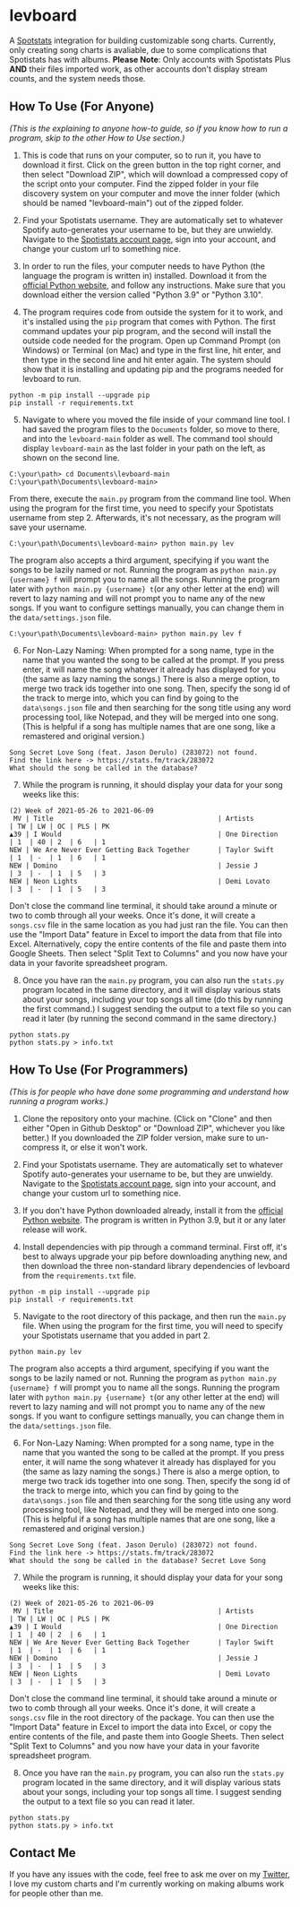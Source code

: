 # levboard
A [Spotstats](stats.fm) integration for building customizable song charts. Currently, only creating song charts is avaliable, due to some complications that Spotistats has with albums. __Please Note__: Only accounts with Spotistats Plus __AND__ their files imported work, as other accounts don't display stream counts, and the system needs those.

## How To Use (For Anyone)

_(This is the explaining to anyone how-to guide, so if you know how to run a program, skip to the other How to Use section.)_

1. This is code that runs on your computer, so to run it, you have to download it first. Click on the green button in the top right corner, and then select "Download ZIP", which will download a compressed copy of the script onto your computer. Find the zipped folder in your file discovery system on your computer and move the inner folder (which should be named "levboard-main") out of the zipped folder.

2. Find your Spotistats username. They are automatically set to whatever Spotify auto-generates your username to be, but they are unwieldy. Navigate to the [Spotistats account page](https://stats.fm/account), sign into your account, and change your custom url to something nice.

3. In order to run the files, your computer needs to have Python (the language the program is written in) installed. Download it from the [official Python website](https://www.python.org/downloads/), and follow any instructions. Make sure that you download either the version called "Python 3.9" or "Python 3.10".

4. The program requires code from outside the system for it to work, and it's installed using the `pip` program that comes with Python. The first command updates your pip program, and the second will install the outside code needed for the program. Open up Command Prompt (on Windows) or Terminal (on Mac) and type in the first line, hit enter, and then type in the second line and hit enter again. The system should show that it is installing and updating pip and the programs needed for levboard to run.
```console
python -m pip install --upgrade pip
pip install -r requirements.txt  
```

5. Navigate to where you moved the file inside of your command line tool. I had saved the program files to the `Documents` folder, so move to there, and into the `levboard-main` folder as well. The command tool should display `levboard-main` as the last folder in your path on the left, as shown on the second line.
```console
C:\your\path> cd Documents\levboard-main
C:\your\path\Documents\levboard-main>
```
From there, execute the `main.py` program from the command line tool. When using the program for the first time, you need to specify your Spotistats username from step 2. Afterwards, it's not necessary, as the program will save your username.
```console
C:\your\path\Documents\levboard-main> python main.py lev
```
The program also accepts a third argument, specifying if you want the songs to be lazily named or not. Running the program as `python main.py {username} f` will  prompt you to name all the songs. Running the program later with `python main.py {username} t`(or any other letter at the end) will revert to lazy naming and will not prompt you to name any of the new songs. If you want to configure settings manually, you can change them in the `data/settings.json` file.
```console
C:\your\path\Documents\levboard-main> python main.py lev f
```

6. For Non-Lazy Naming: When prompted for a song name, type in the name that you wanted the song to be called at the prompt. If you press enter, it will name the song whatever it already has displayed for you (the same as lazy naming the songs.) There is also a merge option, to merge two track ids together into one song. Then, specify the song id of the track to merge into, which you can find by going to the `data\songs.json` file and then searching for the song title using any word processing tool, like Notepad, and they will be merged into one song. (This is helpful if a song has multiple names that are one song, like a remastered and original version.)
```text
Song Secret Love Song (feat. Jason Derulo) (283072) not found.
Find the link here -> https://stats.fm/track/283072
What should the song be called in the database? 
```

7. While the program is running, it should display your data for your song weeks like this:
```text
(2) Week of 2021-05-26 to 2021-06-09
 MV | Title                                         | Artists                                       | TW | LW | OC | PLS | PK
▲39 | I Would                                       | One Direction                                 | 1  | 40 | 2  | 6   | 1
NEW | We Are Never Ever Getting Back Together       | Taylor Swift                                  | 1  | -  | 1  | 6   | 1
NEW | Domino                                        | Jessie J                                      | 3  | -  | 1  | 5   | 3
NEW | Neon Lights                                   | Demi Lovato                                   | 3  | -  | 1  | 5   | 3
```
Don't close the command line terminal, it should take around a minute or two to comb through all your weeks. Once it's done, it will create a `songs.csv` file in the same location as you had just ran the file. You can then use the "Import Data" feature in Excel to import the data from that file into Excel. Alternatively, copy the entire contents of the file and paste them into Google Sheets. Then select "Split Text to Columns" and you now have your data in your favorite spreadsheet program.

8. Once you have ran the `main.py` program, you can also run the `stats.py` program located in the same directory, and it will display various stats about your songs, including your top songs all time (do this by running the first command.) I suggest sending the output to a text file so you can read it later (by running the second command in the same directory.)
```console
python stats.py
python stats.py > info.txt
```

## How To Use (For Programmers)

_(This is for people who have done some programming and understand how running a program works.)_

1. Clone the repository onto your machine. (Click on "Clone" and then either "Open in Github Desktop" or "Download ZIP", whichever you like better.) If you downloaded the ZIP folder version, make sure to un-compress it, or else it won't work.

2. Find your Spotistats username. They are automatically set to whatever Spotify auto-generates your username to be, but they are unwieldy. Navigate to the [Spotistats account page](https://stats.fm/account), sign into your account, and change your custom url to something nice.

3. If you don't have Python downloaded already, install it from the [official Python website](https://www.python.org/downloads/). The program is written in Python 3.9, but it or any later release will work.

4. Install dependencies with pip through a command terminal. First off, it's best to always upgrade your pip before downloading anything new, and then download the three non-standard library dependencies of levboard from the `requirements.txt` file.
```console
python -m pip install --upgrade pip
pip install -r requirements.txt  
```

5. Navigate to the root directory of this package, and then run the `main.py` file. When using the program for the first time, you will need to specify your Spotistats username that you added in part 2.
```console
python main.py lev
```
The program also accepts a third argument, specifying if you want the songs to be lazily named or not. Running the program as `python main.py {username} f` will  prompt you to name all the songs. Running the program later with `python main.py {username} t`(or any other letter at the end) will revert to lazy naming and will not prompt you to name any of the new songs. If you want to configure settings manually, you can change them in the `data/settings.json` file.

6. For Non-Lazy Naming: When prompted for a song name, type in the name that you wanted the song to be called at the prompt. If you press enter, it will name the song whatever it already has displayed for you (the same as lazy naming the songs.) There is also a merge option, to merge two track ids together into one song. Then, specify the song id of the track to merge into, which you can find by going to the `data\songs.json` file and then searching for the song title using any word processing tool, like Notepad, and they will be merged into one song. (This is helpful if a song has multiple names that are one song, like a remastered and original version.)
```text
Song Secret Love Song (feat. Jason Derulo) (283072) not found.
Find the link here -> https://stats.fm/track/283072
What should the song be called in the database? Secret Love Song
```

7. While the program is running, it should display your data for your song weeks like this:
```text
(2) Week of 2021-05-26 to 2021-06-09
 MV | Title                                         | Artists                                       | TW | LW | OC | PLS | PK
▲39 | I Would                                       | One Direction                                 | 1  | 40 | 2  | 6   | 1
NEW | We Are Never Ever Getting Back Together       | Taylor Swift                                  | 1  | -  | 1  | 6   | 1
NEW | Domino                                        | Jessie J                                      | 3  | -  | 1  | 5   | 3
NEW | Neon Lights                                   | Demi Lovato                                   | 3  | -  | 1  | 5   | 3
```
Don't close the command line terminal, it should take around a minute or two to comb through all your weeks. Once it's done, it will create a `songs.csv` file in the root directory of the package. You can then use the "Import Data" feature in Excel to import the data into Excel, or copy the entire contents of the file, and paste them into Google Sheets. Then select "Split Text to Columns" and you now have your data in your favorite spreadsheet program.

8. Once you have ran the `main.py` program, you can also run the `stats.py` program located in the same directory, and it will display various stats about your songs, including your top songs all time. I suggest sending the output to a text file so you can read it later.
```console
python stats.py
python stats.py > info.txt
```

## Contact Me
If you have any issues with the code, feel free to ask me over on my [Twitter](twitter.com/ntlevtc), I love my custom charts and I'm currently working on making albums work for people other than me.
